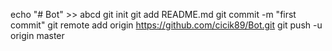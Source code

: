 echo "# Bot" >> abcd
git init
git add README.md
git commit -m "first commit"
git remote add origin https://github.com/cicik89/Bot.git
git push -u origin master
